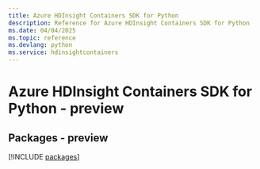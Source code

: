 ```yaml
---
title: Azure HDInsight Containers SDK for Python
description: Reference for Azure HDInsight Containers SDK for Python
ms.date: 04/04/2025
ms.topic: reference
ms.devlang: python
ms.service: hdinsightcontainers
---
```

# Azure HDInsight Containers SDK for Python - preview
## Packages - preview
[!INCLUDE [packages](hdinsight-containers-index.md)]